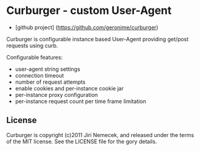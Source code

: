 # Curburger - custom User-Agent

+ [github project] (https://github.com/geronime/curburger)

Curburger is configurable instance based User-Agent providing get/post requests
using curb.

Configurable features:

+ user-agent string settings
+ connection timeout
+ number of request attempts
+ enable cookies and per-instance cookie jar
+ per-instance proxy configuration
+ per-instance request count per time frame limitation


## License

Curburger is copyright (c)2011 Jiri Nemecek, and released under the terms
of the MIT license. See the LICENSE file for the gory details.

